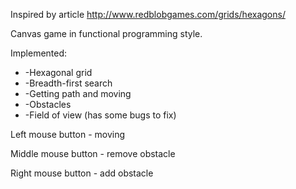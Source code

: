 Inspired by article http://www.redblobgames.com/grids/hexagons/

Canvas game in functional programming style.

Implemented: 

* -Hexagonal grid
* -Breadth-first search
* -Getting path and moving
* -Obstacles
* -Field of view (has some bugs to fix)

Left mouse button - moving

Middle mouse button - remove obstacle

Right mouse button - add obstacle

